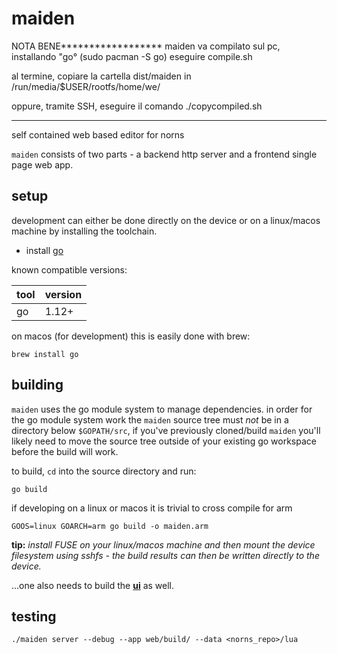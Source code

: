 # maiden

NOTA BENE******************
maiden va compilato sul pc, installando "go°
(sudo pacman -S go)
eseguire compile.sh 

al termine, copiare la cartella dist/maiden in /run/media/$USER/rootfs/home/we/

oppure, tramite SSH, eseguire il comando
./copycompiled.sh

****************

self contained web based editor for norns

`maiden` consists of two parts - a backend http server and a frontend single page web app.

## setup

development can either be done directly on the device or on a linux/macos machine by installing the toolchain.

* install [go](https://golang.org)

known compatible versions:

tool | version
-----|---------
go   | 1.12+

on macos (for development) this is easily done with brew:
```
brew install go
```

## building

`maiden` uses the go module system to manage dependencies. in order for the go module system work the `maiden` source tree must *not* be in a directory below `$GOPATH/src`, if you've previously cloned/build `maiden` you'll likely need to move the source tree outside of your existing go workspace before the build will work.

to build, `cd` into the source directory and run:
```
go build
```

if developing on a linux or macos it is trivial to cross compile for arm
```
GOOS=linux GOARCH=arm go build -o maiden.arm
```
**tip:** _install FUSE on your linux/macos machine and then mount the device filesystem using sshfs - the build results can then be written directly to the device._


...one also needs to build the [**ui**](web/README.md) as well.

## testing

```
./maiden server --debug --app web/build/ --data <norns_repo>/lua
```




